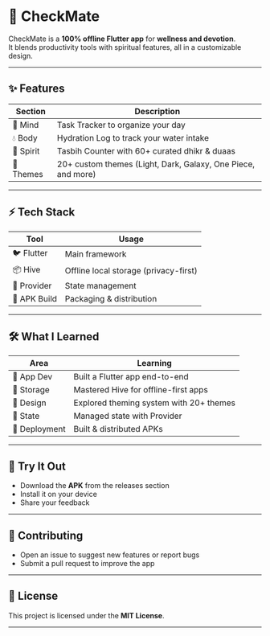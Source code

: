 # 🚀 CheckMate  

CheckMate is a **100% offline Flutter app** for **wellness and devotion**.  
It blends productivity tools with spiritual features, all in a customizable design.  

---

## ✨ Features  

| Section | Description |
|---------|-------------|
| 🧠 Mind | Task Tracker to organize your day |
| 💧 Body | Hydration Log to track your water intake |
| 🤲 Spirit | Tasbih Counter with 60+ curated dhikr & duaas |
| 🎨 Themes | 20+ custom themes (Light, Dark, Galaxy, One Piece, and more) |

---

## ⚡ Tech Stack  

| Tool | Usage |
|------|-------|
| 🐦 Flutter | Main framework |
| 📦 Hive | Offline local storage (privacy-first) |
| 🔄 Provider | State management |
| 📱 APK Build | Packaging & distribution |

---

## 🛠️ What I Learned  

| Area | Learning |
|------|-----------|
| 📱 App Dev | Built a Flutter app end-to-end |
| 💾 Storage | Mastered Hive for offline-first apps |
| 🎨 Design | Explored theming system with 20+ themes |
| 🔄 State | Managed state with Provider |
| 🚀 Deployment | Built & distributed APKs |

---

## 📲 Try It Out  
- Download the **APK** from the releases section  
- Install it on your device  
- Share your feedback  

---

## 🤝 Contributing  
- Open an issue to suggest new features or report bugs  
- Submit a pull request to improve the app  

---

## 📌 License  
This project is licensed under the **MIT License**.  

---
